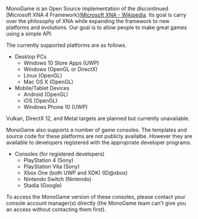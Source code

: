 MonoGame is an Open Source implementation of the discontinued [Microsoft XNA 4 Framework]([Microsoft XNA - Wikipedia](https://en.wikipedia.org/wiki/Microsoft_XNA). Its goal is carry over the philosophy of XNA while expanding the framework to new platforms and evolutions. Our goal is to allow people to make great games using a simple API.


The currently supported platforms are as follows.

* Desktop PCs
  * Windows 10 Store Apps (UWP)
  * Windows (OpenGL or DirectX)
  * Linux (OpenGL)
  * Mac OS X (OpenGL)
* Mobile/Tablet Devices
  * Android (OpenGL)
  * iOS (OpenGL)
  * Windows Phone 10 (UWP)

Vulkan, DirectX 12, and Metal targets are planned but currently unavailable.

MonoGame also supports a number of game consoles. The templates and source code for these platforms are not publicly availalbe. However they are available to developers registered with the appropriate developer programs.  

* Consoles (for registered developers)
  * PlayStation 4 (Sony)
  * PlayStation Vita (Sony)
  * Xbox One (both UWP and XDK) (ID@xbox)
  * Nintendo Switch (Nintendo)
  * Stadia (Google)

To access the MonoGame version of these consoles, please contact your console account manager(s) directly (the MonoGame team can't give you an access without contacting them first).
